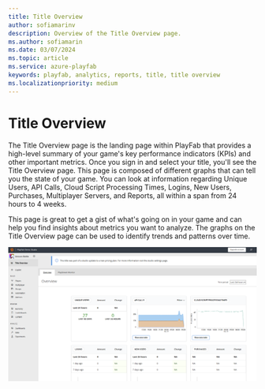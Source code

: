 ```yaml
---
title: Title Overview 
author: sofiamarinv
description: Overview of the Title Overview page.
ms.author: sofiamarin
ms.date: 03/07/2024
ms.topic: article
ms.service: azure-playfab
keywords: playfab, analytics, reports, title, title overview
ms.localizationpriority: medium
---
```


# Title Overview

The Title Overview page is the landing page within PlayFab that provides a high-level summary of your game's key performance indicators (KPIs) and other important metrics. Once you sign in and select your title, you'll see the Title Overview page. This page is composed of different graphs that can tell you the state of your game. You can look at information regarding Unique Users, API Calls, Cloud Script Processing Times, Logins, New Users, Purchases, Multiplayer Servers, and Reports, all within a span from 24 hours to 4 weeks. 

This page is great to get a gist of what's going on in your game and can help you find insights about metrics you want to analyze. The graphs on the Title Overview page can be used to identify trends and patterns over time. 


![Title Overview Page](media/tutorials/title-overview.png)